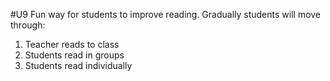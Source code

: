 #U9
Fun way for students to improve reading. Gradually students will move through:
1. Teacher reads to class
2. Students read in groups
3. Students read individually